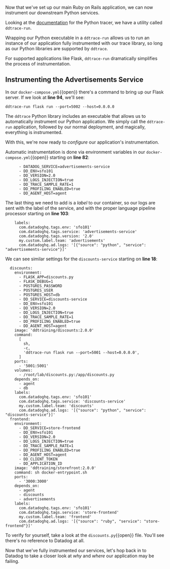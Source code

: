 Now that we've set up our main Ruby on Rails application, we can now instrument our downstream Python services.

Looking at the [documentation](https://ddtrace.readthedocs.io/en/stable/integrations.html#flask) for the Python tracer, we have a utility called `ddtrace-run`. 

Wrapping our Python executable in a `ddtrace-run` allows us to run an instance of our application fully instrumented with our trace library, so long as our Python libraries are supported by `ddtrace`.

For supported applications like Flask, `ddtrace-run` dramatically simplifies the process of instrumentation.

## Instrumenting the Advertisements Service

In our `docker-compose.yml`{{open}} there's a command to bring up our Flask server. If we look at **line 94**, we'll see:

```
ddtrace-run flask run --port=5002 --host=0.0.0.0
```

The `ddtrace` Python library includes an executable that allows us to automatically instrument our Python application. We simply call the `ddtrace-run` application, followed by our normal deployment, and magically, everything is instrumented.

With this, we're now ready to *configure* our application's instrumentation.

Automatic instrumentation is done via environment variables in our `docker-compose.yml`{{open}} starting on **line 82**:

```
      - DATADOG_SERVICE=advertisements-service
      - DD_ENV=sfo101
      - DD_VERSION=2.0
      - DD_LOGS_INJECTION=true
      - DD_TRACE_SAMPLE_RATE=1
      - DD_PROFILING_ENABLED=true
      - DD_AGENT_HOST=agent
```

The last thing we need to add is a *label* to our container, so our logs are sent with the label of the service, and with the proper language pipeline processor starting on **line 103**:

```
    labels:
      com.datadoghq.tags.env: 'sfo101'
      com.datadoghq.tags.service: 'advertisements-service'
      com.datadoghq.tags.version: '2.0'
      my.custom.label.team: 'advertisements'
      com.datadoghq.ad.logs: '[{"source": "python", "service": "advertisements-service"}]'
```

We can see similar settings for the `discounts-service` starting on **line 18**:

```
  discounts:
    environment:
      - FLASK_APP=discounts.py
      - FLASK_DEBUG=1
      - POSTGRES_PASSWORD
      - POSTGRES_USER
      - POSTGRES_HOST=db
      - DD_SERVICE=discounts-service
      - DD_ENV=sfo101
      - DD_VERSION=2.0
      - DD_LOGS_INJECTION=true
      - DD_TRACE_SAMPLE_RATE=1
      - DD_PROFILING_ENABLED=true
      - DD_AGENT_HOST=agent 
    image: 'ddtraining/discounts:2.0.0'
    command:
      [
        sh,
        -c,
        'ddtrace-run flask run --port=5001 --host=0.0.0.0',
      ]
    ports:
      - '5001:5001'
    volumes:
      - /root/lab/discounts.py:/app/discounts.py
    depends_on:
      - agent
      - db
    labels:
      com.datadoghq.tags.env: 'sfo101'
      com.datadoghq.tags.service: 'discounts-service'
      my.custom.label.team: 'discounts'
      com.datadoghq.ad.logs: '[{"source": "python", "service": "discounts-service"}]'
  frontend:
    environment:
      - DD_SERVICE=store-frontend
      - DD_ENV=sfo101
      - DD_VERSION=2.0
      - DD_LOGS_INJECTION=true
      - DD_TRACE_SAMPLE_RATE=1
      - DD_PROFILING_ENABLED=true
      - DD_AGENT_HOST=agent 
      - DD_CLIENT_TOKEN
      - DD_APPLICATION_ID
    image: 'ddtraining/storefront:2.0.0'
    command: sh docker-entrypoint.sh
    ports:
      - '3000:3000'
    depends_on:
      - agent
      - discounts
      - advertisements
    labels:
      com.datadoghq.tags.env: 'sfo101'
      com.datadoghq.tags.service: 'store-frontend'
      my.custom.label.team: 'frontend'
      com.datadoghq.ad.logs: '[{"source": "ruby", "service": "store-frontend"}]'
```

To verify for yourself, take a look at the `discounts.py`{{open}} file. You'll see there's no reference to Datadog at all.

Now that we've fully instrumented our services, let's hop back in to Datadog to take a closer look at *why* and *where* our application may be failing.